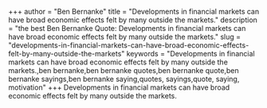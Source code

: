 +++
author = "Ben Bernanke"
title = "Developments in financial markets can have broad economic effects felt by many outside the markets."
description = "the best Ben Bernanke Quote: Developments in financial markets can have broad economic effects felt by many outside the markets."
slug = "developments-in-financial-markets-can-have-broad-economic-effects-felt-by-many-outside-the-markets"
keywords = "Developments in financial markets can have broad economic effects felt by many outside the markets.,ben bernanke,ben bernanke quotes,ben bernanke quote,ben bernanke sayings,ben bernanke saying,quotes, sayings,quote, saying, motivation"
+++
Developments in financial markets can have broad economic effects felt by many outside the markets.
